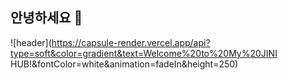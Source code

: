 ## 안녕하세요 👋
<!--
![header](https://capsule-render.vercel.app/api?type=wave&color=auto&text=WELCOME%20TO%20MY%20JINI HUB!&fontColor=white&height=300&animation=fadeIn)
-->
![header](https://capsule-render.vercel.app/api?type=soft&color=gradient&text=Welcome%20to%20My%20JINI HUB!&fontColor=white&animation=fadeIn&height=250)





<!--
**Leejinhee1106/Leejinhee1106** is a ✨ _special_ ✨ repository because its `README.md` (this file) appears on your GitHub profile.

Here are some ideas to get you started:

- 🔭 I’m currently working on ...
- 🌱 I’m currently learning ...
- 👯 I’m looking to collaborate on ...
- 🤔 I’m looking for help with ...
- 💬 Ask me about ...
- 📫 How to reach me: ...
- 😄 Pronouns: ...
- ⚡ Fun fact: ...
-->
